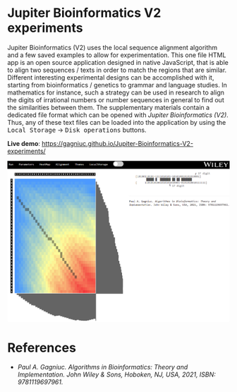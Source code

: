 # Jupiter Bioinformatics V2 experiments

Jupiter Bioinformatics (V2) uses the local sequence alignment algorithm and a few saved examples to allow for experimentation. This one file HTML app is an open source application designed in native JavaScript, that is able to align two sequences / texts in order to match the regions that are similar. Different interesting experimental designs can be accomplished with it, starting from bioinformatics / genetics to grammar and language studies. In mathematics for instance, such a strategy can be used in research to align the digits of irrational numbers or number sequences in general to find out the similarities between them. The supplementary materials contain a dedicated file format which can be opened with <i>Jupiter Bioinformatics (V2)</i>. Thus, any of these text files can be loaded into the application by using the <kbd>Local Storage</kbd> -> <kbd>Disk operations</kbd> buttons.

**Live demo**: https://gagniuc.github.io/Jupiter-Bioinformatics-V2-experiments/

![screenshot](https://github.com/Gagniuc/Jupiter-Bioinformatics-V2-experiments/blob/main/img/Bio-Jupiter.png?raw=true)

# References

- <i>Paul A. Gagniuc. Algorithms in Bioinformatics: Theory and Implementation. John Wiley & Sons, Hoboken, NJ, USA, 2021, ISBN: 9781119697961.</i>
